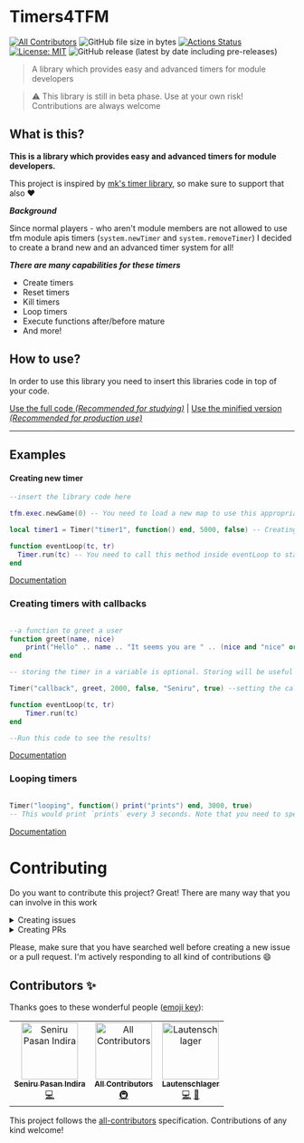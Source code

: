 # Timers4TFM
[![All Contributors](https://img.shields.io/badge/all_contributors-3-orange.svg?style=flat-square)](#contributors) ![GitHub file size in bytes](https://img.shields.io/github/size/Seniru/Timers4TFM/src/timer.min.lua?label=Code%20size%20%28minified%29) [![Actions Status](https://github.com/Seniru/Timers4TFM/workflows/Build/badge.svg)](https://github.com/Seniru/Timers4TFM/actions) [![License: MIT](https://img.shields.io/badge/License-MIT-yellow.svg)](https://opensource.org/licenses/MIT) ![GitHub release (latest by date including pre-releases)](https://img.shields.io/github/v/release/Seniru/Timers4TFM?include_prereleases)

> A library which provides easy and advanced timers for module developers

> :warning: This library is still in beta phase. Use at your own risk! Contributions are always welcome

## What is this?

**This is a library which provides easy and advanced timers for module developers.**

This project is inspired by [mk's timer library](https://atelier801.com/topic?f=6&t=875052), so make sure to support that also :heart:

***Background***

Since normal players - who aren't module members are not allowed to use tfm module apis timers (`system.newTimer` and `system.removeTimer`) I decided to create a brand new and an advanced timer system for all!

***There are many capabilities for these timers***

- Create timers
- Reset timers
- Kill timers
- Loop timers
- Execute functions after/before mature
- And more!


## How to use?

In order to use this library you need to insert this libraries code in top of your code.

[Use the full code *(Recommended for studying)*](https://raw.githubusercontent.com/Seniru/Timers4TFM/master/src/timer.lua) | [Use the minified version *(Recommended for production use)*](https://raw.githubusercontent.com/Seniru/Timers4TFM/master/src/timer.min.lua)

<hr>

## Examples

#### Creating new timer

```lua
--insert the library code here

tfm.exec.newGame(0) -- You need to load a new map to use this appropriately

local timer1 = Timer("timer1", function() end, 5000, false) -- Creating a very basic timer with a timeout value of 5000

function eventLoop(tc, tr)
  Timer.run(tc) -- You need to call this method inside eventLoop to start and process timers
end


```

[Documentation](https://seniru.github.io/Timers4TFM/docs/src/1.html)

### Creating timers with callbacks

```lua

--a function to greet a user
function greet(name, nice)
    print("Hello" .. name .. "It seems you are " .. (nice and "nice" or "not nice"))
end

-- storing the timer in a variable is optional. Storing will be useful if you need to access information about the timer

Timer("callback", greet, 2000, false, "Seniru", true) --setting the callback to our greet function and pass "Seniru" and true as arguments

function eventLoop(tc, tr)
    Timer.run(tc)
end

--Run this code to see the results!

```
[Documentation](https://seniru.github.io/Timers4TFM/docs/src/1.html)

### Looping timers

```lua

Timer("looping", function() print("prints") end, 3000, true)
-- This would print `prints` every 3 seconds. Note that you need to specify the time in milliseconds

```


[Documentation](https://seniru.github.io/Timers4TFM/docs/src/1.html)



# Contributing

Do you want to contribute this project? Great! There are many way that you can involve in this work

<details>
    <summary>Creating issues</summary>
    You can create issues for the following reasons,
    <ul>
        <li>Something is not working (bug)</li>
        <li>Suggestion / Feature request</li>
        <li>General questions</li>
    </ul>
</details>

<details>
    <summary>Creating PRs</summary>
    You can submit a PR for the following,
    <ul>
        <li>Bug fixes</li>
        <li>Improvements</li>
        <li>Additions of new features</li>
        <li>Minor fixes (such as fixing a typo)</li>
    </ul>
</details>

Please, make sure that you have searched well before creating a new issue or a pull request. I'm actively responding to all kind of contributions :smile:

## Contributors ✨

Thanks goes to these wonderful people ([emoji key](https://allcontributors.org/docs/en/emoji-key)):

<!-- ALL-CONTRIBUTORS-LIST:START - Do not remove or modify this section -->
<!-- prettier-ignore -->
<table>
  <tr>
    <td align="center"><a href="https://github.com/Seniru"><img src="https://avatars2.githubusercontent.com/u/34127015?v=4" width="100px;" alt="Seniru Pasan Indira"/><br /><sub><b>Seniru Pasan Indira</b></sub></a><br /><a href="https://github.com/Seniru/Timers4TFM/commits?author=Seniru" title="Code">💻</a></td>
    <td align="center"><a href="https://allcontributors.org"><img src="https://avatars1.githubusercontent.com/u/46410174?v=4" width="100px;" alt="All Contributors"/><br /><sub><b>All Contributors</b></sub></a><br /><a href="#infra-all-contributors" title="Infrastructure (Hosting, Build-Tools, etc)">🚇</a></td>
    <td align="center"><a href="http://bit.ly/laut-id"><img src="https://avatars2.githubusercontent.com/u/26045253?v=4" width="100px;" alt="Lautenschlager"/><br /><sub><b>Lautenschlager</b></sub></a><br /><a href="https://github.com/Seniru/Timers4TFM/commits?author=Lautenschlager-id" title="Code">💻</a> <a href="https://github.com/Seniru/Timers4TFM/issues?q=author%3ALautenschlager-id" title="Bug reports">🐛</a></td>
  </tr>
</table>

<!-- ALL-CONTRIBUTORS-LIST:END -->

This project follows the [all-contributors](https://github.com/all-contributors/all-contributors) specification. Contributions of any kind welcome!
